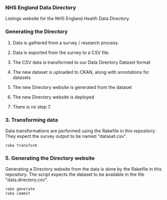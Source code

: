 ### NHS England Data Directory

Listings website for the NHS England Health Data Directory.

### Generating the Directory

1. Data is gathered from a survey / research process.

2. Data is exported from the survey to a CSV file.

3. The CSV data is transformed to our Data Directory Dataset format

4. The new dataset is uploaded to CKAN, along with annotations for datasets

5. The new Directory website is generated from the dataset

6. The new Directory website is deployed

7. There is no step 7.

### 3. Transforming data

Data transformations are performed using the Rakefile in this repository. They
expect the survey output to be named "dataset.csv".

    rake transform

### 5. Generating the Directory website

Generating a Directory website from the data is done by the Rakefile in this
repository. The script expects the dataset to be available in the file "data.directory.csv".

    rake generate
    rake commit